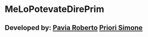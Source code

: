 # MeLoPotevateDirePrim

## Developed by: [Pavia Roberto](https://github.com/bloodsky) [Priori Simone](https://github.com/simonepriori)
